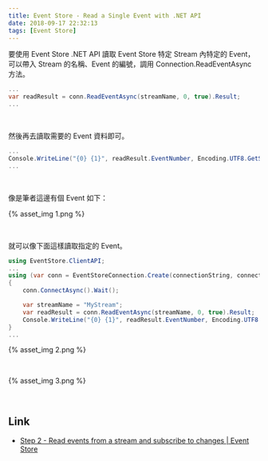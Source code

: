 ```yaml
---
title: Event Store - Read a Single Event with .NET API
date: 2018-09-17 22:32:13
tags: [Event Store]
---
```


要使用 Event Store .NET API 讀取 Event Store 特定 Stream 內特定的 Event，可以帶入 Stream 的名稱、Event 的編號，調用 Connection.ReadEventAsync 方法。  

<!-- More -->

```C#
...
var readResult = conn.ReadEventAsync(streamName, 0, true).Result;
...
```

<br/>


然後再去讀取需要的 Event 資料即可。  

```C#
...
Console.WriteLine("{0} {1}", readResult.EventNumber, Encoding.UTF8.GetString(readResult.Event.Value.Event.Data));
...
```

<br/>


像是筆者這邊有個 Event 如下：   

{% asset_img 1.png %}
 
<br/>


就可以像下面這樣讀取指定的 Event。  

```C#
using EventStore.ClientAPI;
...
using (var conn = EventStoreConnection.Create(connectionString, connectionName))
{
    conn.ConnectAsync().Wait();

    var streamName = "MyStream";
    var readResult = conn.ReadEventAsync(streamName, 0, true).Result;
    Console.WriteLine("{0} {1}", readResult.EventNumber, Encoding.UTF8.GetString(readResult.Event.Value.Event.Data));
}
...
```

{% asset_img 2.png %}
 
<br/>


{% asset_img 3.png %}
 
<br/>


Link
----
* [Step 2 - Read events from a stream and subscribe to changes | Event Store](https://eventstore.org/docs/getting-started/reading-subscribing-events/index.html?tabs=tabid-6%2Ctabid-dotnet-client%2Ctabid-8%2Ctabid-dotnet-read-event%2Ctabid-create-sub-http)
